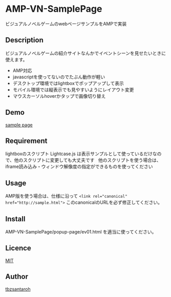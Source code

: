 # AMP-VN-SamplePage
ビジュアルノベルゲームのwebページサンプルをAMPで実装


## Description
ビジュアルノベルゲームの紹介サイトなんかでイベントシーンを見せたいときに使えます。  

* AMP対応
* javascriptを使ってないのでたぶん動作が軽い
* デスクトップ環境ではlightboxでポップアップして表示
* モバイル環境では縦表示でも見やすいようにレイアウト変更
* マウスカーソルhoverかタップで画像切り替え

## Demo
[sample page](https://tbzsantaroh.github.io/AMP-VN-SamplePage/)

## Requirement
lightboxのスクリプト Lightcase.js は表示サンプルとして使っているだけなので、他のスクリプトに変更しても大丈夫です  
他のスクリプトを使う場合は、iframe読み込み・ウィンドウ解像度の指定ができるものを使ってください

## Usage
AMP版を使う場合は、仕様に沿って `<link rel="canonical" href="http://sample.html">` このcanonicalのURLを必ず修正してください。

## Install
AMP-VN-SamplePage/popup-page/ev01.html を適当に使ってください。

## Licence

[MIT](https://github.com/tbzsantaroh/AMP-VN-SamplePage/blob/master/LICENSE)

## Author

[tbzsantaroh](https://github.com/tbzsantaroh)
